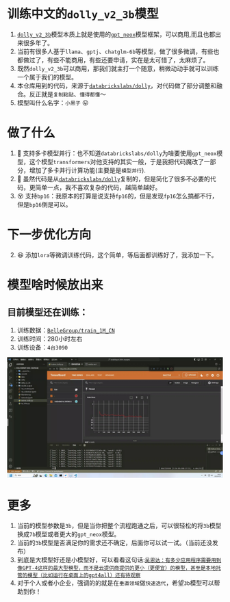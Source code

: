 # 训练中文的`dolly_v2_3b`模型
1. [`dolly_v2_3b`](https://huggingface.co/databricks/dolly-v2-3b)模型本质上就是使用的[`gpt_neox`](https://huggingface.co/models?other=gpt_neox)模型框架，可以商用,而且也都出来很多年了。
2. 当前有很多人基于`llama`、`gptj`、`chatglm-6b`等模型，做了很多微调，有些也都做过了，有些不能商用，有些还要申请，实在是太可惜了，太麻烦了。
3. 既然`dolly_v2_3b`可以商用，那我们就主打一个随意，稍微动动手就可以训练一个属于我们的模型。
4. 本仓库用到的代码，来源于[`databrickslabs/dolly`](https://github.com/databrickslabs/dolly#getting-started-with-response-generation)，对代码做了部分调整和融合。反正就是`复制粘贴`、`懂得都懂`～
5. 模型叫什么名字：`小黑子` 😛



# 做了什么
1. 🎯 支持多卡模型并行：也不知道`databrickslabs/dolly`为啥要使用`gpt_neox`模型，这个模型`transformers`对他支持的其实一般，于是我把代码魔改了一部分，增加了多卡并行计算功能(主要是是`模型并行`).
2. 🥱 虽然代码是从[`databrickslabs/dolly`](https://github.com/databrickslabs/dolly#getting-started-with-response-generation)复制的，但是简化了很多不必要的代码，更简单一点，我不喜欢复杂的代码，越简单越好。
3. 😵 支持`bp16`：我原本的打算是说支持`fp16`的，但是发现`fp16`怎么搞都不行，但是`bp16`倒是可以。
# 下一步优化方向
2. 😆 添加`lora`等微调训练代码，这个简单，等后面都训练好了，我添加一下。

# 模型啥时候放出来
## 目前模型还在训练：
1. 训练数据：[`BelleGroup/train_1M_CN`](https://huggingface.co/datasets/BelleGroup/train_1M_CN)
2. 训练时间：280小时左右
3. 训练设备：`4台3090`

![](images/image001.png)





# 更多
1. 当前的模型参数是`3b`，但是当你把整个流程跑通之后，可以很轻松的将`3b`模型换成`7b`模型或者更大的`gpt_neox`模型。
2. 当前的`3b`模型是否满足你的需求还不确定，后面你可以试一试。（当前还没发布）
3. 到底是大模型好还是小模型好，可以看看这句话:[`吴恩达：有多少应用程序需要用到像GPT-4这样的最大型模型，而不是云提供商提供的更小（更便宜）的模型，甚至是本地托管的模型（比如运行在桌面上的gpt4all）还有待观察`](https://zhuanlan.zhihu.com/p/623672319)
4. 对于个人或者小企业，强调的的就是在`垂直领域`做`快速迭代`，希望`3b`模型可以帮助到你！




